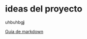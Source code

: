 # ideas del proyecto
uhbuhbg**j**

[Guia de markdown](https://markdownguide.offshoot.io/cheat-sheet/)
